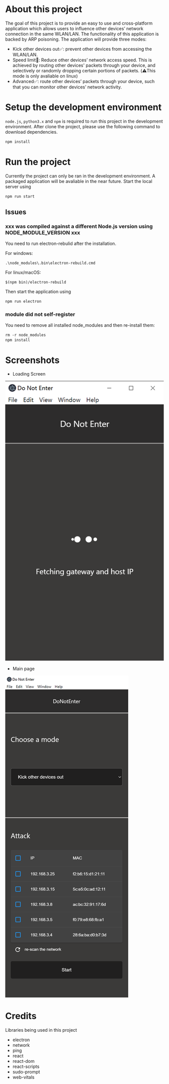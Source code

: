 # About this project

The goal of this project is to provide an easy to use and cross-platform application which allows users to influence other devices’ network connection in the same WLAN/LAN. The functionality of this application is backed by ARP poisoning. The application will provide three modes:

- Kick other devices out:white_check_mark:: prevent other devices from accessing the WLAN/LAN.
- Speed limit:construction:: Reduce other devices’ network access speed. This is achieved by routing other devices' packets through your device, and selectively or randomly dropping certain portions of packets. (:warning:This mode is only avaliable on linux)
- Advanced:white_check_mark:: route other devices’ packets through your device, such that you can monitor other devices’ network activity.

# Setup the development environment

`node.js`, `python3.x` and `npm` is required to run this project in the development environment.
After clone the project, please use the following command to download dependencies.

```bash
npm install
```

# Run the project

Currently the project can only be ran in the development environment. A packaged application will be avaliable in the near future.
Start the local server using

```bash
npm run start
```

## Issues

### xxx was compiled against a different Node.js version using NODE_MODULE_VERSION xxx

You need to run electron-rebulid after the installation.

For windows:

```
.\node_modules\.bin\electron-rebuild.cmd
```

For linux/macOS:

```
$(npm bin)/electron-rebuild
```

Then start the application using

```bash
npm run electron
```

### module did not self-register

You need to remove all installed node_modules and then re-install them:

```
rm -r node_modules
npm install
```

# Screenshots

- Loading Screen

![loading](./doc/loading.png)

- Main page

![main](./doc/main.png)

# Credits

Libraries being used in this project

- electron
- network
- ping
- react
- react-dom
- react-scripts
- sudo-prompt
- web-vitals
